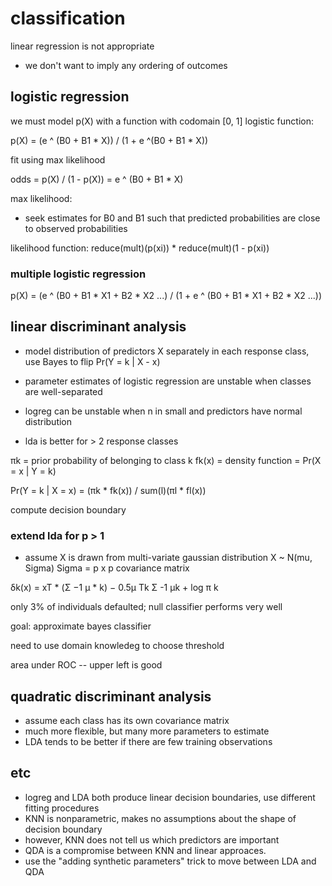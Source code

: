 # classification

linear regression is not appropriate
- we don't want to imply any ordering of outcomes

## logistic regression
we must model p(X) with a function with codomain [0, 1]
logistic function:

p(X) = (e ^ (B0 + B1 * X)) / (1 + e ^(B0 + B1 * X))

fit using max likelihood


odds = p(X) / (1 - p(X)) = e ^ (B0 + B1 * X)

max likelihood:
- seek estimates for B0 and B1 such that predicted probabilities
  are close to observed probabilities


likelihood function:
reduce(mult)(p(xi)) * reduce(mult)(1 - p(xi))


### multiple logistic regression

p(X) = (e ^ (B0 + B1 * X1 + B2 * X2 ...) / (1 + e ^ (B0 + B1 * X1 + B2 * X2 ...))


## linear discriminant analysis

- model distribution of predictors X separately in each response class, use Bayes to flip
  Pr(Y = k | X - x)

- parameter estimates of logistic regression are unstable when classes are well-separated
- logreg can be unstable when n in small and predictors have normal distribution
- lda is better for > 2 response classes

πk = prior probability of belonging to class k
fk(x) = density function = Pr(X = x | Y = k)

Pr(Y = k | X = x) = (πk * fk(x)) / sum(l)(πl * fl(x))

compute decision boundary

### extend lda for p > 1

- assume X is drawn from multi-variate gaussian distribution
X ~ N(mu, Sigma)
Sigma = p x p covariance matrix

δk(x) = xT * (Σ −1 μ  * k) − 0.5μ Tk Σ -1 μk + log π k

only 3% of individuals defaulted; null classifier performs very well

goal: approximate bayes classifier

need to use domain knowledeg to choose threshold

area under ROC -- upper left is good

## quadratic discriminant analysis

- assume each class has its own covariance matrix
- much more flexible, but many more parameters to estimate
- LDA tends to be better if there are few training observations


## etc

- logreg and LDA both produce linear decision boundaries, use different fitting procedures
- KNN is nonparametric, makes no assumptions about the shape of decision boundary
- however, KNN does not tell us which predictors are important
- QDA is a compromise between KNN and linear approaces. 
- use the "adding synthetic parameters" trick to move between LDA and QDA
